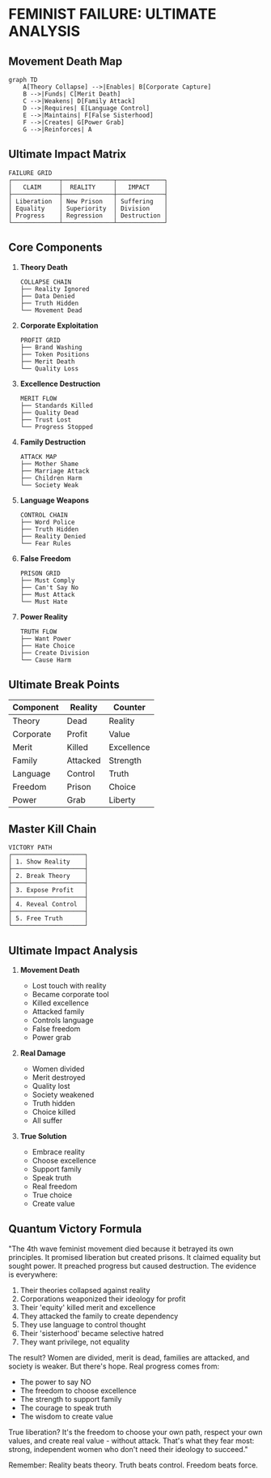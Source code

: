 # FEMINIST FAILURE: ULTIMATE ANALYSIS

## Movement Death Map
```mermaid
graph TD
    A[Theory Collapse] -->|Enables| B[Corporate Capture]
    B -->|Funds| C[Merit Death]
    C -->|Weakens| D[Family Attack]
    D -->|Requires| E[Language Control]
    E -->|Maintains| F[False Sisterhood]
    F -->|Creates| G[Power Grab]
    G -->|Reinforces| A
```

## Ultimate Impact Matrix
```
FAILURE GRID
┌─────────────┬──────────────┬─────────────┐
│   CLAIM     │  REALITY     │   IMPACT    │
├─────────────┼──────────────┼─────────────┤
│ Liberation  │ New Prison   │ Suffering   │
│ Equality    │ Superiority  │ Division    │
│ Progress    │ Regression   │ Destruction │
└─────────────┴──────────────┴─────────────┘
```

## Core Components
1. **Theory Death**
   ```
   COLLAPSE CHAIN
   ├── Reality Ignored
   ├── Data Denied
   ├── Truth Hidden
   └── Movement Dead
   ```

2. **Corporate Exploitation**
   ```
   PROFIT GRID
   ├── Brand Washing
   ├── Token Positions
   ├── Merit Death
   └── Quality Loss
   ```

3. **Excellence Destruction**
   ```
   MERIT FLOW
   ├── Standards Killed
   ├── Quality Dead
   ├── Trust Lost
   └── Progress Stopped
   ```

4. **Family Destruction**
   ```
   ATTACK MAP
   ├── Mother Shame
   ├── Marriage Attack
   ├── Children Harm
   └── Society Weak
   ```

5. **Language Weapons**
   ```
   CONTROL CHAIN
   ├── Word Police
   ├── Truth Hidden
   ├── Reality Denied
   └── Fear Rules
   ```

6. **False Freedom**
   ```
   PRISON GRID
   ├── Must Comply
   ├── Can't Say No
   ├── Must Attack
   └── Must Hate
   ```

7. **Power Reality**
   ```
   TRUTH FLOW
   ├── Want Power
   ├── Hate Choice
   ├── Create Division
   └── Cause Harm
   ```

## Ultimate Break Points
| Component | Reality | Counter |
|-----------|---------|---------|
| Theory | Dead | Reality |
| Corporate | Profit | Value |
| Merit | Killed | Excellence |
| Family | Attacked | Strength |
| Language | Control | Truth |
| Freedom | Prison | Choice |
| Power | Grab | Liberty |

## Master Kill Chain
```
VICTORY PATH
┌────────────────────┐
│ 1. Show Reality    │
├────────────────────┤
│ 2. Break Theory    │
├────────────────────┤
│ 3. Expose Profit   │
├────────────────────┤
│ 4. Reveal Control  │
├────────────────────┤
│ 5. Free Truth      │
└────────────────────┘
```

## Ultimate Impact Analysis
1. **Movement Death**
   - Lost touch with reality
   - Became corporate tool
   - Killed excellence
   - Attacked family
   - Controls language
   - False freedom
   - Power grab

2. **Real Damage**
   - Women divided
   - Merit destroyed
   - Quality lost
   - Society weakened
   - Truth hidden
   - Choice killed
   - All suffer

3. **True Solution**
   - Embrace reality
   - Choose excellence
   - Support family
   - Speak truth
   - Real freedom
   - True choice
   - Create value

## Quantum Victory Formula
"The 4th wave feminist movement died because it betrayed its own principles. It promised liberation but created prisons. It claimed equality but sought power. It preached progress but caused destruction. The evidence is everywhere:

1. Their theories collapsed against reality
2. Corporations weaponized their ideology for profit
3. Their 'equity' killed merit and excellence
4. They attacked the family to create dependency
5. They use language to control thought
6. Their 'sisterhood' became selective hatred
7. They want privilege, not equality

The result? Women are divided, merit is dead, families are attacked, and society is weaker. But there's hope. Real progress comes from:

- The power to say NO
- The freedom to choose excellence
- The strength to support family
- The courage to speak truth
- The wisdom to create value

True liberation? It's the freedom to choose your own path, respect your own values, and create real value - without attack. That's what they fear most: strong, independent women who don't need their ideology to succeed."

Remember: Reality beats theory. Truth beats control. Freedom beats force.
